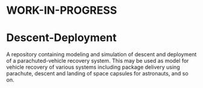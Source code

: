 # WORK-IN-PROGRESS

# Descent-Deployment
A repository containing modeling and simulation of descent and deployment of a parachuted-vehicle recovery system. This may be used as model for vehicle recovery of various systems including package delivery using parachute, descent and landing of space capsules for astronauts, and so on.
